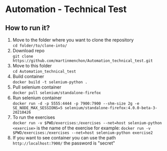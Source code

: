 # Automation - Technical Test

## How to run it?

1. Move to the folder where you want to clone the repository<br>
	`cd folder/to/clone-into/`
2. Download repo<br>
    `git clone https://github.com/martinmenchon/Automation_technical_test.git`
3. Move to this folder<br>
	`cd Automation_technical_test`
4. Build container<br>
	`docker build -t selenium-python .`
5. Pull selenium container<br>
	`docker pull selenium/standalone-firefox`
6. Run selenium container<br>
	`docker run -d -p 5555:4444 -p 7900:7900 --shm-size 2g -e SE_NODE_MAX_SESSIONS=5 selenium/standalone-firefox:4.0.0-beta-3-20210426`
7. To run the exercises<br>
	`docker run -v $PWD/exercises:/exercises --net=host selenium-python <exercise>` <exercise> is the name of the exercise
    for example:
    `docker run -v $PWD/exercises:/exercises --net=host selenium-python exercise2`
8. If you want to see container you can use the path<br>
	`http://localhost:7900/` the password is "secret"